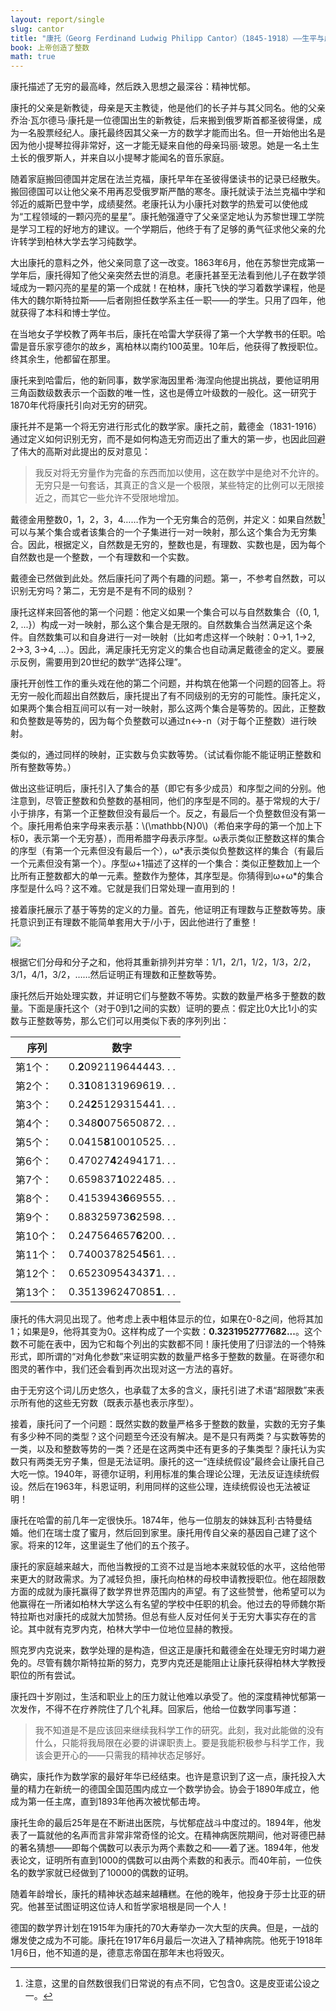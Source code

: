 ```yaml
---
layout: report/single
slug: cantor
title: "康托（Georg Ferdinand Ludwig Philipp Cantor）（1845-1918）——生平与成就"
book: 上帝创造了整数
math: true
---
```

康托描述了无穷的最高峰，然后跌入思想之最深谷：精神忧郁。

康托的父亲是新教徒，母亲是天主教徒，他是他们的长子并与其父同名。他的父亲乔治·瓦尔德马·康托是一位德国出生的新教徒，后来搬到俄罗斯首都圣彼得堡，成为一名股票经纪人。康托最终因其父亲一方的数学才能而出名。但一开始他出名是因为他小提琴拉得非常好，这一才能无疑来自他的母亲玛丽·玻恩。她是一名土生土长的俄罗斯人，并来自以小提琴才能闻名的音乐家庭。

随着家庭搬回德国并定居在法兰克福，康托早年在圣彼得堡读书的记录已经散失。搬回德国可以让他父亲不用再忍受俄罗斯严酷的寒冬。康托就读于法兰克福中学和邻近的威斯巴登中学，成绩斐然。老康托认为小康托对数学的热爱可以使他成为“工程领域的一颗闪亮的星星”。康托勉强遵守了父亲坚定地认为苏黎世理工学院是学习工程的好地方的建议。一个学期后，他终于有了足够的勇气征求他父亲的允许转学到柏林大学去学习纯数学。

大出康托的意料之外，他父亲同意了这一改变。1863年6月，他在苏黎世完成第一学年后，康托得知了他父亲突然去世的消息。老康托甚至无法看到他儿子在数学领域成为一颗闪亮的星星的第一个成就！在柏林，康托飞快的学习着数学课程，他是伟大的魏尔斯特拉斯——后者刚担任数学系主任一职——的学生。只用了四年，他就获得了本科和博士学位。

在当地女子学校教了两年书后，康托在哈雷大学获得了第一个大学教书的任职。哈雷是音乐家亨德尔的故乡，离柏林以南约100英里。10年后，他获得了教授职位。终其余生，他都留在那里。

康托来到哈雷后，他的新同事，数学家海因里希·海涅向他提出挑战，要他证明用三角函数级数表示一个函数的唯一性，这也是傅立叶级数的一般化。这一研究于1870年代将康托引向对无穷的研究。

康托并不是第一个将无穷进行形式化的数学家。康托之前，戴德金（1831-1916）通过定义如何识别无穷，而不是如何构造无穷而迈出了重大的第一步，也因此回避了伟大的高斯对此提出的反对意见：

>我反对将无穷量作为完备的东西而加以使用，这在数学中是绝对不允许的。无穷只是一句套话，其真正的含义是一个极限，某些特定的比例可以无限接近之，而其它一些允许不受限地增加。

戴德金用整数0，1，2，3，4……作为一个无穷集合的范例，并定义：如果自然数[^1]可以与某个集合或者该集合的一个子集进行一对一映射，那么这个集合为无穷集合。因此，根据定义，自然数是无穷的，整数也是，有理数、实数也是，因为每个自然数也是一个整数，一个有理数和一个实数。

戴德金已然做到此处。然后康托问了两个有趣的问题。第一，不参考自然数，可以识别无穷吗？第二，无穷是不是有不同的级别？

康托这样来回答他的第一个问题：他定义如果一个集合可以与自然数集合（{0, 1, 2, ...}）构成一对一映射，那么这个集合是无限的。自然数集合当然满足这个条件。自然数集可以和自身进行一对一映射（比如考虑这样一个映射：0->1, 1->2, 2->3, 3->4, ...）。因此，满足康托无穷定义的集合也自动满足戴德金的定义。要展示反例，需要用到20世纪的数学“选择公理”。

康托开创性工作的重头戏在他的第二个问题，并构筑在他第一个问题的回答上。将无穷一般化而超出自然数后，康托提出了有不同级别的无穷的可能性。康托定义，如果两个集合相互间可以有一对一映射，那么这两个集合是等势的。因此，正整数和负整数是等势的，因为每个负整数可以通过n<->-n（对于每个正整数）进行映射。

类似的，通过同样的映射，正实数与负实数等势。（试试看你能不能证明正整数和所有整数等势。）

做出这些证明后，康托引入了集合的基（即它有多少成员）和序型之间的分别。他注意到，尽管正整数和负整数的基相同，他们的序型是不同的。基于常规的大于/小于排序，有第一个正整数但没有最后一个。反之，有最后一个负整数但没有第一个。康托用希伯来字母来表示基：\\(\mathbb{N}0\\)（希伯来字母的第一个加上下标0，表示第一个无穷基），而用希腊字母表示序型。ω表示类似正整数这样的集合的序型（有第一个元素但没有最后一个），ω\*表示类似负整数这样的集合（有最后一个元素但没有第一个）。序型ω+1描述了这样的一个集合：类似正整数加上一个比所有正整数都大的单一元素。整数作为整体，其序型是。你猜得到ω+ω\*的集合序型是什么吗？这不难。它就是我们日常处理一直用到的！

接着康托展示了基于等势的定义的力量。首先，他证明正有理数与正整数等势。康托意识到正有理数不能简单套用大于/小于，因此他进行了重整！

![]({{site.url}}/images/gcti/1802.png)

根据它们分母和分子之和，他将其重新排列并穷举：1/1，2/1，1/2，1/3，2/2，3/1，4/1，3/2，……然后证明正有理数和正整数等势。

康托然后开始处理实数，并证明它们与整数不等势。实数的数量严格多于整数的数量。下面是康托这个（对于0到1之间的实数）证明的要点：假定比0大比1小的实数与正整数等势，那么它们可以用类似下表的序列列出：

序列|数字
----|----
第1个：|0.**2**092119644443. . .
第2个：|0.3**1**08131969619. . .
第3个：|0.24**2**5129315441. . .
第4个：|	0.348**0**075650872. . .
第5个：|0.0415**8**10010525. . .
第6个：|0.47027**4**2494171. . .
第7个：|0.659837**1**022485. . .
第8个：|0.4153943**6**69555. . .
第9个：|0.88325973**6**2598. . .
第10个：|0.247564657**6**200. . .
第11个：|0.7400378254**5**61. . .
第12个：|0.65230954343**7**1. . .
第13个：|0.351396247085**1**. . .

康托的伟大洞见出现了。他考虑上表中粗体显示的位，如果在0-8之间，他将其加1；如果是9，他将其变为0。这样构成了一个实数：**0.3231952777682...**。这个数不可能在表中，因为它和每个列出的实数都不同！康托使用了归谬法的一个特殊形式，即所谓的“对角化参数”来证明实数的数量严格多于整数的数量。在哥德尔和图灵的著作中，我们还会看到再次出现对这一方法的喜好。

由于无穷这个词儿历史悠久，也承载了太多的含义，康托引进了术语“超限数”来表示所有他的这些无穷数（既表示基也表示序型）。

接着，康托问了一个问题：既然实数的数量严格多于整数的数量，实数的无穷子集有多少种不同的类型？这个问题至今还没有解决。是不是只有两类？与实数等势的一类，以及和整数等势的一类？还是在这两类中还有更多的子集类型？康托认为实数只有两类无穷子集，但是无法证明。康托的这一“连续统假设”最终会让康托自己大吃一惊。1940年，哥德尔证明，利用标准的集合理论公理，无法反证连续统假设。然后在1963年，科恩证明，利用同样的这些公理，连续统假设也无法被证明！

康托在哈雷的前几年一定很快乐。1874年，他与一位朋友的妹妹瓦利·古特曼结婚。他们在瑞士度了蜜月，然后回到家里。康托用传自父亲的基因自己建了这个家。将来的12年，这里诞生了他们的五个孩子。

康托的家庭越来越大，而他当教授的工资不过是当地本来就较低的水平，这给他带来更大的财政需求。为了减轻负担，康托向柏林的母校申请教授职位。他在超限数方面的成就为康托赢得了数学界世界范围内的声望。有了这些赞誉，他希望可以为他赢得在一所诸如柏林大学这么有名望的学校中任职的机会。他过去的导师魏尔斯特拉斯也对康托的成就大加赞扬。但总有些人反对任何关于无穷大事实存在的言论。其中就有克罗内克，柏林大学中一位地位显赫的教授。

照克罗内克说来，数学处理的是构造，但这正是康托和戴德金在处理无穷时竭力避免的。尽管有魏尔斯特拉斯的努力，克罗内克还是能阻止让康托获得柏林大学教授职位的所有尝试。

康托四十岁刚过，生活和职业上的压力就让他难以承受了。他的深度精神忧郁第一次发作，不得不在疗养院住了几个礼拜。回家后，他给一位数学同事写道：

>我不知道是不是应该回来继续我科学工作的研究。此刻，我对此能做的没有什么，只能将我局限在必要的讲课职责上。要是我能积极参与科学工作，我该会更开心的——只需我的精神状态足够好。

确实，康托作为数学家的最好年华已经结束。也许是意识到了这一点，康托投入大量的精力在新统一的德国全国范围内成立一个数学协会。协会于1890年成立，他成为第一任主席，直到1893年他再次被忧郁击垮。

康托生命的最后25年是在不断进出医院，与忧郁症战斗中度过的。1894年，他发表了一篇就他的名声而言非常非常奇怪的论文。在精神病医院期间，他对哥德巴赫的著名猜想——即每个偶数可以表示为两个素数之和——着了迷。1894年，他发表论文，证明所有直到1000的偶数可以由两个素数的和表示。而40年前，一位佚名的数学家就已经做到了10000的偶数的证明。

随着年龄增长，康托的精神状态越来越糟糕。在他的晚年，他投身于莎士比亚的研究。他甚至试图证明这位诗人和哲学家培根是同一个人！

德国的数学界计划在1915年为康托的70大寿举办一次大型的庆典。但是，一战的爆发使之成为不可能。康托在1917年6月最后一次进入了精神病院。他死于1918年1月6日，他不知道的是，德意志帝国在那年末也将毁灭。

[^1]: 注意，这里的自然数很我们日常说的有点不同，它包含0。这是皮亚诺公设之一。
